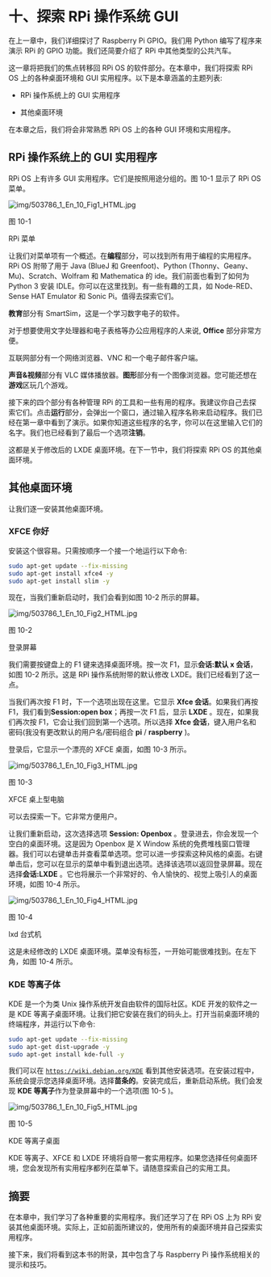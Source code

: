 # 十、探索 RPi 操作系统 GUI

在上一章中，我们详细探讨了 Raspberry Pi GPIO。我们用 Python 编写了程序来演示 RPi 的 GPIO 功能。我们还简要介绍了 RPi 中其他类型的公共汽车。

这一章将把我们的焦点转移回 RPi OS 的软件部分。在本章中，我们将探索 RPi OS 上的各种桌面环境和 GUI 实用程序。以下是本章涵盖的主题列表:

*   RPi 操作系统上的 GUI 实用程序

*   其他桌面环境

在本章之后，我们将会非常熟悉 RPi OS 上的各种 GUI 环境和实用程序。

## RPi 操作系统上的 GUI 实用程序

RPi OS 上有许多 GUI 实用程序。它们是按照用途分组的。图 10-1 显示了 RPi OS 菜单。

![img/503786_1_En_10_Fig1_HTML.jpg](img/503786_1_En_10_Fig1_HTML.jpg)

图 10-1

RPi 菜单

让我们对菜单项有一个概述。在**编程**部分，可以找到所有用于编程的实用程序。RPi OS 附带了用于 Java (BlueJ 和 Greenfoot)、Python (Thonny、Geany、Mu)、Scratch、Wolfram 和 Mathematica 的 ide。我们前面也看到了如何为 Python 3 安装 IDLE。你可以在这里找到。有一些有趣的工具，如 Node-RED、Sense HAT Emulator 和 Sonic Pi。值得去探索它们。

**教育**部分有 SmartSim，这是一个学习数字电子的软件。

对于想要使用文字处理器和电子表格等办公应用程序的人来说, **Office** 部分非常方便。

互联网部分有一个网络浏览器、VNC 和一个电子邮件客户端。

**声音&视频**部分有 VLC 媒体播放器。**图形**部分有一个图像浏览器。您可能还想在**游戏**区玩几个游戏。

接下来的四个部分有各种管理 RPi 的工具和一些有用的程序。我建议你自己去探索它们。点击**运行**部分，会弹出一个窗口，通过输入程序名称来启动程序。我们已经在第一章中看到了演示。如果你知道这些程序的名字，你可以在这里输入它们的名字。我们也已经看到了最后一个选项**注销**。

这都是关于修改后的 LXDE 桌面环境。在下一节中，我们将探索 RPi OS 的其他桌面环境。

## 其他桌面环境

让我们逐一安装其他桌面环境。

### XFCE 你好

安装这个很容易。只需按顺序一个接一个地运行以下命令:

```sh
sudo apt-get update --fix-missing
sudo apt-get install xfce4 -y
sudo apt-get install slim -y

```

现在，当我们重新启动时，我们会看到如图 10-2 所示的屏幕。

![img/503786_1_En_10_Fig2_HTML.jpg](img/503786_1_En_10_Fig2_HTML.jpg)

图 10-2

登录屏幕

我们需要按键盘上的 F1 键来选择桌面环境。按一次 F1，显示**会话:默认 x 会话**，如图 10-2 所示。这是 RPi 操作系统附带的默认修改 LXDE。我们已经看到了这一点。

当我们再次按 F1 时，下一个选项出现在这里。它显示 **Xfce 会话**。如果我们再按 F1，我们看到**Session:open box**；再按一次 F1 后，显示 **LXDE** 。现在，如果我们再次按 F1，它会让我们回到第一个选项。所以选择 **Xfce 会话**，键入用户名和密码(我没有更改默认的用户名/密码组合 **pi** / **raspberry** )。

登录后，它显示一个漂亮的 XFCE 桌面，如图 10-3 所示。

![img/503786_1_En_10_Fig3_HTML.jpg](img/503786_1_En_10_Fig3_HTML.jpg)

图 10-3

XFCE 桌上型电脑

可以去探索一下。它非常方便用户。

让我们重新启动，这次选择选项 **Session: Openbox** 。登录进去，你会发现一个空白的桌面环境。这是因为 Openbox 是 X Window 系统的免费堆栈窗口管理器。我们可以右键单击并查看菜单选项。您可以进一步探索这种风格的桌面。右键单击后，您可以在显示的菜单中看到退出选项。选择该选项以返回登录屏幕。现在选择**会话:LXDE** 。它也将展示一个非常好的、令人愉快的、视觉上吸引人的桌面环境，如图 10-4 所示。

![img/503786_1_En_10_Fig4_HTML.jpg](img/503786_1_En_10_Fig4_HTML.jpg)

图 10-4

lxd 台式机

这是未经修改的 LXDE 桌面环境。菜单没有标签，一开始可能很难找到。在左下角，如图 10-4 所示。

### KDE 等离子体

KDE 是一个为类 Unix 操作系统开发自由软件的国际社区。KDE 开发的软件之一是 KDE 等离子桌面环境。让我们把它安装在我们的码头上。打开当前桌面环境的终端程序，并运行以下命令:

```sh
sudo apt-get update --fix-missing
sudo apt-get dist-upgrade -y
sudo apt-get install kde-full -y

```

我们可以在 [`https://wiki.debian.org/KDE`](https://wiki.debian.org/KDE) 看到其他安装选项。在安装过程中，系统会提示您选择桌面环境。选择**苗条的**。安装完成后，重新启动系统。我们会发现 **KDE 等离子**作为登录屏幕中的一个选项(图 10-5 )。

![img/503786_1_En_10_Fig5_HTML.jpg](img/503786_1_En_10_Fig5_HTML.jpg)

图 10-5

KDE 等离子桌面

KDE 等离子、XFCE 和 LXDE 环境将自带一套实用程序。如果您选择任何桌面环境，您会发现所有实用程序都列在菜单下。请随意探索自己的实用工具。

## 摘要

在本章中，我们学习了各种重要的实用程序。我们还学习了在 RPi OS 上为 RPi 安装其他桌面环境。实际上，正如前面所建议的，使用所有的桌面环境并自己探索实用程序。

接下来，我们将看到这本书的附录，其中包含了与 Raspberry Pi 操作系统相关的提示和技巧。